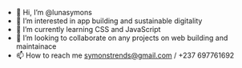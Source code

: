 - 👋 Hi, I’m @lunasymons
- 👀 I’m interested in app building and sustainable digitality
- 🌱 I’m currently learning CSS and JavaScript
- 💞️ I’m looking to collaborate on any projects on web building and maintainace 
- 📫 How to reach me symonstrends@gmail.com / +237 697761692

<!---
lunasymons/lunasymons is a ✨ special ✨ repository because its `README.md` (this file) appears on your GitHub profile.
You can click the Preview link to take a look at your changes.
--->

